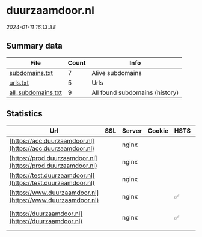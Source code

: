 # duurzaamdoor.nl
*2024-01-11 16:13:38*
## Summary data
| File       | Count | Info |
|------------|-------|------|
|[subdomains.txt](/data/duurzaamdoor.nl/subdomains.txt)|7|Alive subdomains|
|[urls.txt](/data/duurzaamdoor.nl/urls.txt)|5|Urls|
|[all_subdomains.txt](/data/duurzaamdoor.nl/all_subdomains.txt)|9|All found subdomains (history)|
## Statistics
| Url | SSL | Server | Cookie | HSTS | CSP | XFO | XXP | RP | Tech |Title |
|------------|-------|------|------|------|------|------|------|------|------|------|
|[https://acc.duurzaamdoor.nl](https://acc.duurzaamdoor.nl)| |nginx| | | | | |:white_check_mark: |Basic Nginx|401 Authorizatio...|
|[https://prod.duurzaamdoor.nl](https://prod.duurzaamdoor.nl)| |nginx| | | | | |:white_check_mark: |HSTS Nginx|301 Moved Perman...|
|[https://test.duurzaamdoor.nl](https://test.duurzaamdoor.nl)| |nginx| | | | | |:white_check_mark: |Basic Nginx|401 Authorizatio...|
|[https://www.duurzaamdoor.nl](https://www.duurzaamdoor.nl)| |nginx| |:white_check_mark: |:white_check_mark: |:white_check_mark: |:white_check_mark: |Drupal:10 HSTS N...|Homepage | Duurz...|
|[https://duurzaamdoor.nl](https://duurzaamdoor.nl)| |nginx| |:white_check_mark: |:white_check_mark: |:white_check_mark: |:white_check_mark: |HSTS Nginx|301 Moved Perman...|
